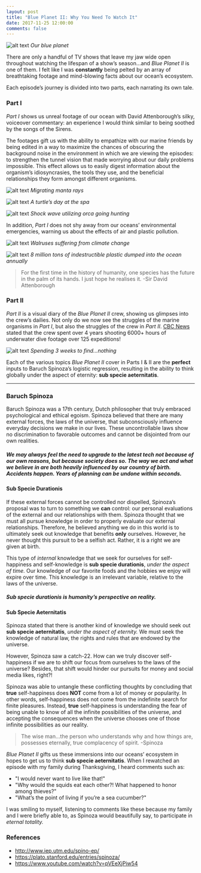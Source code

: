 ```yaml
---
layout: post
title: "Blue Planet II: Why You Need To Watch It"
date: 2017-11-25 12:00:00
comments: false
---
```


![alt text](/assets/img/20171125/blue.png "Our blue planet")
*Our blue planet*

There are only a handful of TV shows that leave my jaw wide open throughout watching the lifespan of a show’s season…and *Blue Planet II* is one of them. I felt like I was **constantly** being pelted by an array of breathtaking footage and mind-blowing facts about our ocean’s ecosystem.

Each episode’s journey is divided into two parts, each narrating its own tale.

### Part I

*Part I* shows us unreal footage of our ocean with David Attenborough’s silky, voiceover commentary: an experience I would think similar to being soothed by the songs of the Sirens.

The footages gift us with the ability to empathize with our marine friends by being edited in a way to maximize the chances of obscuring the background noise in the environment in which we are viewing the episodes: to strengthen the tunnel vision that made worrying about our daily problems impossible. This effect allows us to easily digest information about the organism’s idiosyncrasies, the tools they use, and the beneficial relationships they form amongst different organisms.

![alt text](/assets/img/20171125/rays.png "Migrating manta rays")
*Migrating manta rays*

![alt text](/assets/img/20171125/turtles.png "A turtle’s day at the spa")
*A turtle’s day at the spa*

![alt text](/assets/img/20171125/orcas.png "Shock wave utilizing orca going hunting")
*Shock wave utilizing orca going hunting*

In addition, *Part I* does not shy away from our oceans’ environmental emergencies, warning us about the effects of air and plastic pollution.

![alt text](/assets/img/20171125/warming.png "Walruses suffering from climate change")
*Walruses suffering from climate change*

![alt text](/assets/img/20171125/plastic.png "8 million tons of indestructible plastic dumped into the ocean annually")
*8 million tons of indestructible plastic dumped into the ocean annually*

> For the first time in the history of humanity, one species has the future in the palm of its hands. I just hope he realises it. -Sir David Attenborough

### Part II

*Part II* is a visual diary of the *Blue Planet II* crew, showing us glimpses into the crew’s dailies. Not only do we now see the struggles of the marine organisms in *Part I*, but also the struggles of the crew in *Part II*. [CBC News](https://www.cbc.ca/news/entertainment/blue-planet-2-1.4350287) stated that the crew spent over 4 years shooting 6000+ hours of underwater dive footage over 125 expeditions!

![alt text](/assets/img/20171125/work.png "Spending 3 weeks to find…nothing")
*Spending 3 weeks to find…nothing*

Each of the various topics *Blue Planet II* cover in Parts I & II are the **perfect** inputs to Baruch Spinoza’s logistic regression, resulting in the ability to think globally under the aspect of eternity: **sub specie aeternitatis**.

___

### Baruch Spinoza

Baruch Spinoza was a 17th century, Dutch philosopher that truly embraced psychological and ethical egoism. Spinoza believed that there are many external forces, the laws of the universe, that subconsciously influence everyday decisions we make in our lives. These uncontrollable laws show no discrimination to favorable outcomes and cannot be disjointed from our own realities.

##### We may always feel the need to upgrade to the latest tech not because of our own reasons, but because society does so. The way we act and what we believe in are both heavily influenced by our country of birth. Accidents happen. Years of planning can be undone within seconds.

#### Sub Specie Durationis

If these external forces cannot be controlled nor dispelled, Spinoza’s proposal was to turn to something we **can** control: our personal evaluations of the external and our relationships with them. Spinoza thought that we must all pursue knowledge in order to properly evaluate our external relationships. Therefore, he believed anything we do in this world is to ultimately seek out knowledge that benefits **only** ourselves. However, he never thought this pursuit to be a selfish act. Rather, it is a right we are given at birth.

This type of *internal* knowledge that we seek for ourselves for self-happiness and self-knowledge is **sub specie durationis**, *under the aspect of time.* Our knowledge of our favorite foods and the hobbies we enjoy will expire over time. This knowledge is an irrelevant variable, relative to the laws of the universe.

##### Sub specie durationis is humanity’s perspective on reality.

#### Sub Specie Aeternitatis

Spinoza stated that there is another kind of knowledge we should seek out **sub specie aeternitatis**, *under the aspect of eternity.* We must seek the knowledge of natural law, the rights and rules that are endowed by the universe.

However, Spinoza saw a catch-22. How can we truly discover self-happiness if we are to shift our focus from ourselves to the laws of the universe? Besides, that shift would hinder our pursuits for money and social media likes, right?!

Spinoza was able to untangle these conflicting thoughts by concluding that **true** self-happiness does **NOT** come from a lot of money or popularity. In other words, self-happiness does not come from the indefinite search for finite pleasures. Instead, **true** self-happiness is understanding the fear of being unable to know of all the infinite possibilities of the universe, and accepting the consequences when the universe chooses one of those infinite possibilities as our reality.

> The wise man…the person who understands why and how things are, possesses eternally, true complacency of spirit. -Spinoza

*Blue Planet II* gifts us these immersions into our oceans’ ecosystem in hopes to get us to think **sub specie aeternitatis**. When I rewatched an episode with my family during Thanksgiving, I heard comments such as:

  * "I would never want to live like that!"
  * "Why would the squids eat each other?! What happened to honor among thieves?"
  * "What’s the point of living if you’re a sea cucumber?"

I was smiling to myself, listening to comments like these because my family and I were briefly able to, as Spinoza would beautifully say, to participate in *eternal totality.*

### References

  * http://www.iep.utm.edu/spino-ep/
  * https://plato.stanford.edu/entries/spinoza/
  * https://www.youtube.com/watch?v=pVEeXjPiw54
